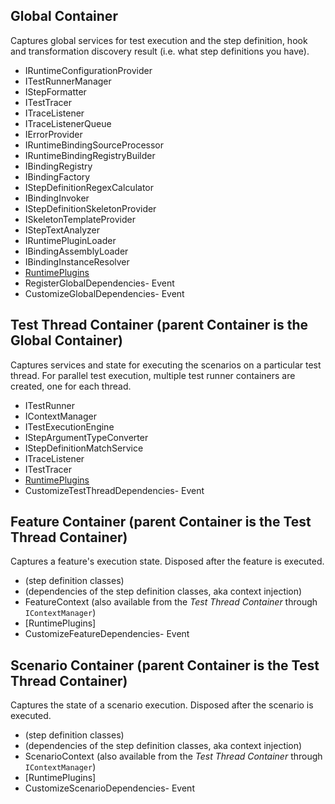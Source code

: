 ## Global Container

Captures global services for test execution and the step definition, hook and transformation discovery result (i.e. what step definitions you have).

* IRuntimeConfigurationProvider
* ITestRunnerManager
* IStepFormatter
* ITestTracer
* ITraceListener
* ITraceListenerQueue
* IErrorProvider
* IRuntimeBindingSourceProcessor
* IRuntimeBindingRegistryBuilder
* IBindingRegistry
* IBindingFactory
* IStepDefinitionRegexCalculator
* IBindingInvoker
* IStepDefinitionSkeletonProvider
* ISkeletonTemplateProvider
* IStepTextAnalyzer
* IRuntimePluginLoader
* IBindingAssemblyLoader
* IBindingInstanceResolver
* [RuntimePlugins](https://github.com/techtalk/SpecFlow/blob/master/TechTalk.SpecFlow/Plugins/IRuntimePlugin.cs)
 * RegisterGlobalDependencies- Event
 * CustomizeGlobalDependencies- Event


## Test Thread Container (parent Container is the Global Container)

Captures services and state for executing the scenarios on a particular test thread. For parallel test execution, multiple test runner containers are created, one for each thread.

* ITestRunner
* IContextManager
* ITestExecutionEngine
* IStepArgumentTypeConverter
* IStepDefinitionMatchService
* ITraceListener
* ITestTracer
* [RuntimePlugins](https://github.com/techtalk/SpecFlow/blob/master/TechTalk.SpecFlow/Plugins/IRuntimePlugin.cs)
 * CustomizeTestThreadDependencies- Event


## Feature Container (parent Container is the Test Thread Container)

Captures a feature's execution state. Disposed after the feature is executed.

* (step definition classes)
* (dependencies of the step definition classes, aka context injection)
* FeatureContext (also available from the *Test Thread Container* through `IContextManager`)
* [RuntimePlugins] 
 * CustomizeFeatureDependencies- Event


## Scenario Container (parent Container is the Test Thread Container)

Captures the state of a scenario execution. Disposed after the scenario is executed.

* (step definition classes)
* (dependencies of the step definition classes, aka context injection)
* ScenarioContext (also available from the *Test Thread Container* through `IContextManager`)
* [RuntimePlugins] 
 * CustomizeScenarioDependencies- Event
